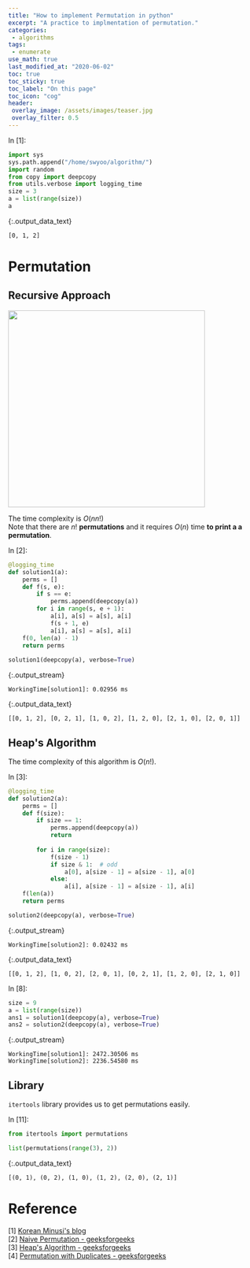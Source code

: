 ```yaml
---
title: "How to implement Permutation in python"
excerpt: "A practice to implmentation of permutation."
categories:
 - algorithms
tags:
 - enumerate
use_math: true
last_modified_at: "2020-06-02"
toc: true
toc_sticky: true
toc_label: "On this page"
toc_icon: "cog"
header:
 overlay_image: /assets/images/teaser.jpg
 overlay_filter: 0.5
---
```


<div class="prompt input_prompt">
In&nbsp;[1]:
</div>

<div class="input_area" markdown="1">

```python
import sys
sys.path.append("/home/swyoo/algorithm/")
import random
from copy import deepcopy
from utils.verbose import logging_time
size = 3
a = list(range(size))
a
```

</div>




{:.output_data_text}

```
[0, 1, 2]
```



# Permutation

## Recursive Approach
<img src="https://media.geeksforgeeks.org/wp-content/cdn-uploads/NewPermutation.gif" width="400">

The time complexity is $O(nn!)$ <br>
Note that there are $n!$ **permutations** and it requires $O(n)$ time **to print a a permutation**.

<div class="prompt input_prompt">
In&nbsp;[2]:
</div>

<div class="input_area" markdown="1">

```python
@logging_time
def solution1(a):
    perms = []
    def f(s, e):
        if s == e:
            perms.append(deepcopy(a))
        for i in range(s, e + 1):
            a[i], a[s] = a[s], a[i]
            f(s + 1, e)
            a[i], a[s] = a[s], a[i]
    f(0, len(a) - 1)
    return perms
        
solution1(deepcopy(a), verbose=True)
```

</div>

{:.output_stream}

```
WorkingTime[solution1]: 0.02956 ms

```




{:.output_data_text}

```
[[0, 1, 2], [0, 2, 1], [1, 0, 2], [1, 2, 0], [2, 1, 0], [2, 0, 1]]
```



## Heap's Algorithm

The time complexity of this algorithm is $O(n!)$.

<div class="prompt input_prompt">
In&nbsp;[3]:
</div>

<div class="input_area" markdown="1">

```python
@logging_time
def solution2(a):
    perms = []
    def f(size):
        if size == 1:
            perms.append(deepcopy(a))
            return
        
        for i in range(size):
            f(size - 1)
            if size & 1:  # odd
                a[0], a[size - 1] = a[size - 1], a[0]
            else:
                a[i], a[size - 1] = a[size - 1], a[i]
    f(len(a))
    return perms

solution2(deepcopy(a), verbose=True)
```

</div>

{:.output_stream}

```
WorkingTime[solution2]: 0.02432 ms

```




{:.output_data_text}

```
[[0, 1, 2], [1, 0, 2], [2, 0, 1], [0, 2, 1], [1, 2, 0], [2, 1, 0]]
```



<div class="prompt input_prompt">
In&nbsp;[8]:
</div>

<div class="input_area" markdown="1">

```python
size = 9
a = list(range(size))
ans1 = solution1(deepcopy(a), verbose=True)
ans2 = solution2(deepcopy(a), verbose=True)
```

</div>

{:.output_stream}

```
WorkingTime[solution1]: 2472.30506 ms
WorkingTime[solution2]: 2236.54580 ms

```

## Library

`itertools` library provides us to get permutations easily. 

<div class="prompt input_prompt">
In&nbsp;[11]:
</div>

<div class="input_area" markdown="1">

```python
from itertools import permutations

list(permutations(range(3), 2))
```

</div>




{:.output_data_text}

```
[(0, 1), (0, 2), (1, 0), (1, 2), (2, 0), (2, 1)]
```



# Reference
[1] [Korean Minusi's blog](https://minusi.tistory.com/entry/%EC%88%9C%EC%97%B4-%EC%95%8C%EA%B3%A0%EB%A6%AC%EC%A6%98-Permutation-Algorithm) <br>
[2] [Naive Permutation - geeksforgeeks](https://www.geeksforgeeks.org/write-a-c-program-to-print-all-permutations-of-a-given-string/) <br>
[3] [Heap's Algorithm - geeksforgeeks](https://www.geeksforgeeks.org/heaps-algorithm-for-generating-permutations/) <br>
[4] [Permutation with Duplicates - geeksforgeeks](https://www.geeksforgeeks.org/print-all-permutations-of-a-string-with-duplicates-allowed-in-input-string/?ref=lbp) <br>
